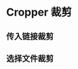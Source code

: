 # Cropper 裁剪

## 传入链接裁剪
<DemoPreview compName="Cropper" demoName="basic" />

## 选择文件裁剪

<DemoPreview compName="Cropper" demoName="file" />
